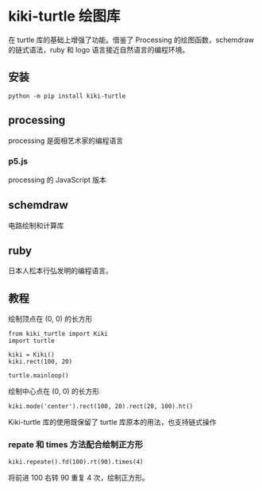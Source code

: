 # kiki-turtle 绘图库

在 turtle 库的基础上增强了功能。借鉴了 Processing 的绘图函数，schemdraw 的链式语法，ruby 和 logo 语言接近自然语言的编程环境。
## 安装
```
python -m pip install kiki-turtle
```


## processing
processing 是面相艺术家的编程语言
### p5.js
processing 的 JavaScript 版本

## schemdraw
电路绘制和计算库
## ruby
日本人松本行弘发明的编程语言。

## 教程
绘制顶点在 (0, 0) 的长方形
```
from kiki_turtle import Kiki
import turtle

kiki = Kiki()
kiki.rect(100, 20)

turtle.mainloop()
```
绘制中心点在 (0, 0) 的长方形
```
kiki.mode('center').rect(100, 20).rect(20, 100).ht()
```
Kiki-turtle 库的使用既保留了 turtle 库原本的用法，也支持链式操作

### repate 和 times 方法配合绘制正方形
```
kiki.repeate().fd(100).rt(90).times(4)
```
将前进 100 右转 90 重复 4 次，绘制正方形。
